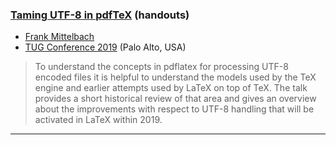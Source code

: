 

### <a href="{{site.baseurl}}/publications/2019-08-FMi-TUG-Taming-utf8.pdf" target="_blank" onclick="vgwPixelCall('72c969abd8024d83a06851a5d838f346');">Taming UTF-8 in pdfTeX</a> (handouts)

+ [Frank Mittelbach]({{site.baseurl}}/about/team/#frank-mittelbach)
+ [TUG Conference 2019](http://tug.org/tug2019/) (Palo Alto, USA)

> To understand the concepts in pdflatex for processing UTF-8 encoded
> files it is helpful to understand the models used by the TeX engine
> and earlier attempts used by LaTeX on top of TeX. The talk provides
> a short historical review of that area and gives an overview about
> the improvements with respect to UTF-8 handling that will be
> activated in LaTeX within 2019.

***

